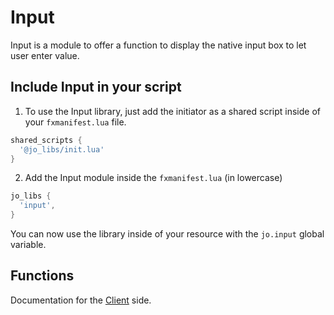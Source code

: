 # Input

 Input is a module to offer a function to display the native input box to let user enter value.

## Include Input in your script

1. To use the Input library, just add the initiator as a shared script inside of your `fxmanifest.lua` file.
```lua
shared_scripts {
  '@jo_libs/init.lua'
}
```
2. Add the Input module inside the `fxmanifest.lua` (in lowercase)
```lua
jo_libs {
  'input',
}
```
You can now use the library inside of your resource with the `jo.input` global variable.

## Functions

Documentation for the [Client](./client.md) side.  